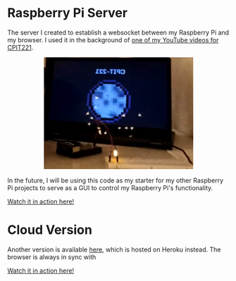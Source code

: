 # Raspberry Pi Server

The server I created to establish a websocket between my Raspberry Pi and my browser. I used it in the background of [one of my YouTube videos for CPIT221](https://cpit221.ryansamman.com/#first-task).

<center>
<img src="./Raspberry Pi Image.png" alt="Image of my Raspberry Pi & Website">
</center>  

In the future, I will be using this code as my starter for my other Raspberry Pi projects to serve as a GUI to control my Raspberry Pi's functionality. 

[Watch it in action here!](https://twitter.com/Ryan_Samman_/status/1322913059539734529)

# Cloud Version
Another version is available [here](https://ryans-socket.herokuapp.com/), which is hosted on Heroku instead. The browser is always in sync with 

[Watch it in action here!](https://twitter.com/Ryan_Samman_/status/1322989360455782407)

